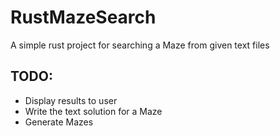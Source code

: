 # RustMazeSearch 

A simple rust project for searching a Maze from given text files

## TODO: 
* Display results to user
* Write the text solution for a Maze
* Generate Mazes